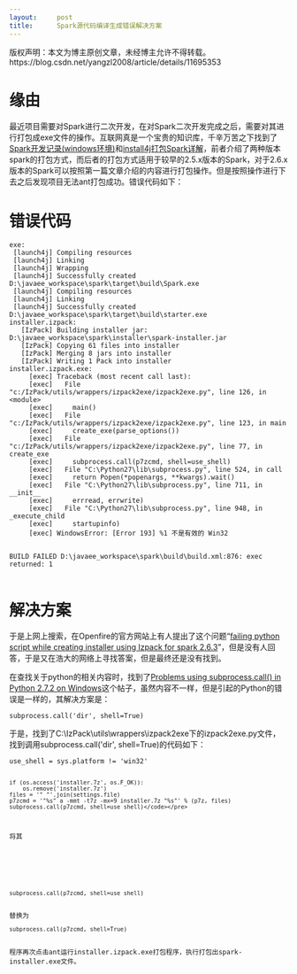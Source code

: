 ```yaml
---
layout:     post
title:      Spark源代码编译生成错误解决方案
---
```

<div id="article_content" class="article_content clearfix csdn-tracking-statistics" data-pid="blog" data-mod="popu_307" data-dsm="post">
								<div class="article-copyright">
					版权声明：本文为博主原创文章，未经博主允许不得转载。					https://blog.csdn.net/yangzl2008/article/details/11695353				</div>
								            <link rel="stylesheet" href="https://csdnimg.cn/release/phoenix/template/css/ck_htmledit_views-f76675cdea.css">
						<div class="htmledit_views" id="content_views">
                
<h1>缘由</h1>
<p>最近项目需要对Spark进行二次开发，在对Spark二次开发完成之后，需要对其进行打包成exe文件的操作。互联网真是一个宝贵的知识库，千辛万苦之下找到了<a href="http://blog.csdn.net/ikmb/article/details/4472343" rel="nofollow">Spark开发记录(windows环境)</a>和<a href="http://blog.sina.com.cn/s/blog_6c85d5c10100n1mn.html" rel="nofollow">install4j打包Spark详解</a>，前者介绍了两种版本spark的打包方式，而后者的打包方式适用于较早的2.5.x版本的Spark，对于2.6.x版本的Spark可以按照第一篇文章介绍的内容进行打包操作。但是按照操作进行下去之后发现项目无法ant打包成功。错误代码如下：</p>
<h1>错误代码</h1>
<p></p>
<pre><code class="language-plain">exe:
 [launch4j] Compiling resources
 [launch4j] Linking
 [launch4j] Wrapping
 [launch4j] Successfully created D:\javaee_workspace\spark\target\build\Spark.exe
 [launch4j] Compiling resources
 [launch4j] Linking
 [launch4j] Successfully created D:\javaee_workspace\spark\target\build\starter.exe
installer.izpack:
   [IzPack] Building installer jar: D:\javaee_workspace\spark\installer\spark-installer.jar
   [IzPack] Copying 61 files into installer
   [IzPack] Merging 8 jars into installer
   [IzPack] Writing 1 Pack into installer
installer.izpack.exe:
     [exec] Traceback (most recent call last):
     [exec]   File "c:/IzPack/utils/wrappers/izpack2exe/izpack2exe.py", line 126, in &lt;module&gt;
     [exec]     main()
     [exec]   File "c:/IzPack/utils/wrappers/izpack2exe/izpack2exe.py", line 123, in main
     [exec]     create_exe(parse_options())
     [exec]   File "c:/IzPack/utils/wrappers/izpack2exe/izpack2exe.py", line 77, in create_exe
     [exec]     subprocess.call(p7zcmd, shell=use_shell)
     [exec]   File "C:\Python27\lib\subprocess.py", line 524, in call
     [exec]     return Popen(*popenargs, **kwargs).wait()
     [exec]   File "C:\Python27\lib\subprocess.py", line 711, in __init__
     [exec]     errread, errwrite)
     [exec]   File "C:\Python27\lib\subprocess.py", line 948, in _execute_child
     [exec]     startupinfo)
     [exec] WindowsError: [Error 193] %1 不是有效的 Win32

BUILD FAILED
D:\javaee_workspace\spark\build\build.xml:876: exec returned: 1</code></pre>
<p></p>
<h1>解决方案</h1>
<p>于是上网上搜索，在Openfire的官方网站上有人提出了这个问题“<a href="http://community.igniterealtime.org/thread/47995" rel="nofollow">failing python script while creating installer using Izpack for spark 2.6.3</a>”，但是没有人回答，于是又在浩大的网络上寻找答案，但是最终还是没有找到。</p>
<p>在查找关于python的相关内容时，找到了<a href="http://stackoverflow.com/questions/9531683/problems-using-subprocess-call-in-python-2-7-2-on-windows" rel="nofollow">Problems using subprocess.call() in Python 2.7.2 on Windows</a>这个帖子，虽然内容不一样，但是引起的Python的错误是一样的，其解决方案是：</p>
<p></p>
<pre><code class="language-python">subprocess.call('dir', shell=True)</code></pre>
于是，找到了C:\IzPack\utils\wrappers\izpack2exe下的izpack2exe.py文件，找到调用subprocess.call('dir', shell=True)的代码如下：
<p></p>
<p></p>
<pre><code class="language-python">use_shell = sys.platform != 'win32'
    
    if (os.access('installer.7z', os.F_OK)):
        os.remove('installer.7z')
    files = '" "'.join(settings.file)
    p7zcmd = '"%s" a -mmt -t7z -mx=9 installer.7z "%s"' % (p7z, files)
    subprocess.call(p7zcmd, shell=use_shell)</code></pre>
将其
<p></p>
<p></p>
<pre><code class="language-python">subprocess.call(p7zcmd, shell=use_shell)</code></pre>
替换为<br><pre><code class="language-python">subprocess.call(p7zcmd, shell=True)</code></pre>
程序再次点击ant运行installer.izpack.exe打包程序，执行打包出spark-installer.exe文件。<br><br><p></p>
            </div>
                </div>